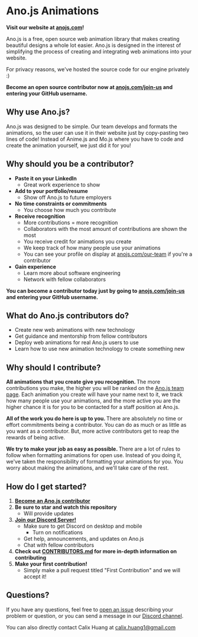 # Ano.js Animations

<b> Visit our website at [anojs.com](https://anojs.com)! </b>

Ano.js is a free, open source web animation library that makes creating beautiful designs a whole lot easier. Ano.js is designed in the interest of simplifying the process of creating and integrating web animations into your website. 

For privacy reasons, we've hosted the source code for our engine privately :)

<b> Become an open source contributor now at [anojs.com/join-us](https://anojs.com/join-us) and entering your GitHub username. </b>

## Why use Ano.js?
Ano.js was designed to be simple. Our team develops and formats the animations, so the user can use it in their website just by copy-pasting two lines of code! Instead of Anime.js and Mo.js where you have to code and create the animation yourself, we just did it for you!

## Why should you be a contributor?
- <b> Paste it on your LinkedIn </b>
  - Great work experience to show
- <b> Add to your portfolio/resume </b>
  - Show off Ano.js to future employers
- <b> No time constraints or commitments </b>
  - You choose how much you contribute
- <b> Receive recognition </b>
  - More contributions = more recognition
  - Collaborators with the most amount of contributions are shown the most
  - You receive credit for animations you create
  - We keep track of how many people use your animations
  - You can see your profile on display at [anojs.com/our-team](https://anojs.com/our-team) if you're a contributor
- <b> Gain experience </b>
  - Learn more about software engineering
  - Network with fellow collaborators
  
<b> You can become a contributor today just by going to [anojs.com/join-us](https://anojs.com/join-us) and entering your GitHub username. </b>

## What do Ano.js contributors do?
- Create new web animations with new technology
- Get guidance and mentorship from fellow contributors
- Deploy web animations for real Ano.js users to use
- Learn how to use new animation technology to create something new

## Why should I contribute?
<b> All animations that you create give you recognition. </b> The more contributions you make, the higher you will be ranked on the [Ano.js team page](https://anojs.com/our-team). Each animation you create will have your name next to it, we track how many people use your animations, and the more active you are the higher chance it is for you to be contacted for a staff position at Ano.js.

<b> All of the work you do here is up to you. </b> There are absolutely no time or effort commitments being a contributor. You can do as much or as little as you want as a contributor. But, more active contributors get to reap the rewards of being active.

<b> We try to make your job as easy as possible. </b> There are a lot of rules to follow when formatting animations for open use. Instead of you doing it, we've taken the responsibility of formatting your animations for you. You worry about making the animations, and we'll take care of the rest.

## How do I get started?
1. <b> [Become an Ano.js contributor](https://anojs.com/join-us) </b>
2. <b> Be sure to star and watch this repository </b>
    - Will provide updates
3. <b> [Join our Discord Server!](https://discord.gg/xkdRm7E)  </b>
    - Make sure to get Discord on desktop and mobile
      - Turn on notifications
    - Get help, announcements, and updates on Ano.js
    - Chat with fellow contributors 
4. <b> Check out [CONTRIBUTORS.md](CONTRIBUTORS.md) for more in-depth information on contributing </b>
5. <b> Make your first contribution! </b>
    - Simply make a pull request titled "First Contribution" and we will accept it!
  

## Questions?
If you have any questions, feel free to [open an issue](https://github.com/anojs/anojs-animations/issues) describing your problem or question, or you can send a message in our [Discord channel](https://discord.gg/xkdRm7E).

You can also directly contact Calix Huang at calix.huang1@gmail.com
